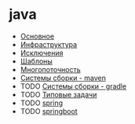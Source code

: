 # java

* [Основное](base.md)
* [Инфраструктура](infrasructure.md)
* [Исключения](exceptions.md)
* [Шаблоны](templates.md)
* [Многопоточность](multithreading.md)
* [Системы сборки - maven](maven.md)
* TODO [Системы сборки - gradle](gradle.md)
* TODO [Типовые задачи](default_cases.md)
* TODO [spring](spring.md)
* TODO [springboot](springboot.md)


